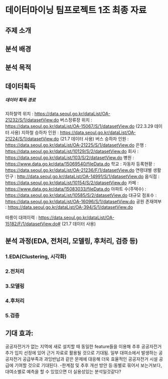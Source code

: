 # 데이터마이닝 팀프로젝트 1조 최종 자료

## 주제 소개 

## 분석 배경

## 분석 목적

## 데이터획득
##### 데이터 획득 경로
지하철역 위치 : https://data.seoul.go.kr/dataList/OA-21232/S/1/datasetView.do 
버스정류장 위치 : https://data.seoul.go.kr/dataList/OA-15067/S/1/datasetView.do (22.3.29 데이터 사용)
지하철 승하차 인원 : https://data.seoul.go.kr/dataList/OA-21224/S/1/datasetView.do (21.7 데이터 사용)
버스 승하차 인원 : https://data.seoul.go.kr/dataList/OA-21225/S/1/datasetView.do 
은행 : https://data.seoul.go.kr/dataList/10129/S/2/datasetView.do
회사 : https://data.seoul.go.kr/dataList/103/S/2/datasetView.do
병원 : https://www.data.go.kr/data/15069540/fileData.do
학교 : 
자동차 등록현황 : https://data.seoul.go.kr/dataList/OA-21236/F/1/datasetView.do
연령대별 생활인구 : http://data.seoul.go.kr/dataList/OA-14991/S/1/datasetView.do
음식점 : https://data.seoul.go.kr/dataList/10154/S/2/datasetView.do
카페 : https://www.data.go.kr/data/15083033/fileData.do
아파트 수(주택수) : https://data.seoul.go.kr/dataList/10585/S/2/datasetView.do 
대규모 점포수 :　https://data.seoul.go.kr/dataList/OA-16096/S/1/datasetView.do
공원 존재여부 : https://data.seoul.go.kr/dataList/OA-394/S/1/datasetView.do

따릉이 대여이력 : https://data.seoul.go.kr/dataList/OA-15182/F/1/datasetView.do# (21.7 데이터 사용)
## 분석 과정(EDA, 전처리, 모델링, 후처리, 검증 등)
### 1.EDA(Clustering, 시각화)

### 2.전처리

### 3.모델링

### 4.후처리

### 5.검증

## 기대 효과:
공공자전거가 없는 지역에 새로 설치할 때 동일한 feature들을 이용해 추후 공공자전거 추가 입지 선정에 있어 근거 자료로 활용될 것으로 기대됨.
일부 대여소에서 발생하는 공공자전거 공급부족과 과잉반납과 같은 문제에 대응해 더욱 효율적인 공공자전거 시설 공급에 기여할 것으로 기대된다.
-한계점 및 추후 개선 방안 등:동별로 묶어서 보는거보다, 대여소별로 예측을 할 수 있었으면 더 실용성있는 분석일것같다?
